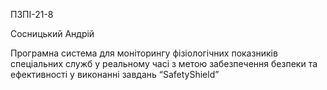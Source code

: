 ПЗПІ-21-8 

Сосницький Андрій

Програмна система для моніторингу фізіологічних показників спеціальних служб у реальному часі з метою забезпечення безпеки та ефективності у виконанні завдань “SafetyShield”
